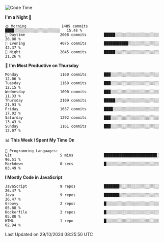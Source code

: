 <!--START_SECTION:waka-->
![Code Time](http://img.shields.io/badge/Code%20Time-1%2C332%20hrs%203%20mins-blue)

**I'm a Night 🦉** 

```text
🌞 Morning                1489 commits        ████░░░░░░░░░░░░░░░░░░░░░   15.48 % 
🌆 Daytime                2008 commits        █████░░░░░░░░░░░░░░░░░░░░   20.88 % 
🌃 Evening                4075 commits        ███████████░░░░░░░░░░░░░░   42.37 % 
🌙 Night                  2045 commits        █████░░░░░░░░░░░░░░░░░░░░   21.26 % 
```
📅 **I'm Most Productive on Thursday** 

```text
Monday                   1160 commits        ███░░░░░░░░░░░░░░░░░░░░░░   12.06 % 
Tuesday                  1168 commits        ███░░░░░░░░░░░░░░░░░░░░░░   12.15 % 
Wednesday                1090 commits        ███░░░░░░░░░░░░░░░░░░░░░░   11.33 % 
Thursday                 2109 commits        █████░░░░░░░░░░░░░░░░░░░░   21.93 % 
Friday                   1637 commits        ████░░░░░░░░░░░░░░░░░░░░░   17.02 % 
Saturday                 1292 commits        ███░░░░░░░░░░░░░░░░░░░░░░   13.43 % 
Sunday                   1161 commits        ███░░░░░░░░░░░░░░░░░░░░░░   12.07 % 
```


📊 **This Week I Spent My Time On** 

```text
💬 Programming Languages: 
Git                      5 mins              ████████████████████████░   96.51 % 
Markdown                 0 secs              █░░░░░░░░░░░░░░░░░░░░░░░░   03.49 % 
```

**I Mostly Code in JavaScript** 

```text
JavaScript               9 repos             ███████░░░░░░░░░░░░░░░░░░   26.47 % 
Java                     9 repos             ███████░░░░░░░░░░░░░░░░░░   26.47 % 
Groovy                   2 repos             █░░░░░░░░░░░░░░░░░░░░░░░░   05.88 % 
Dockerfile               2 repos             █░░░░░░░░░░░░░░░░░░░░░░░░   05.88 % 
HTML                     1 repo              █░░░░░░░░░░░░░░░░░░░░░░░░   02.94 % 
```




 Last Updated on 29/10/2024 08:25:50 UTC
<!--END_SECTION:waka-->
